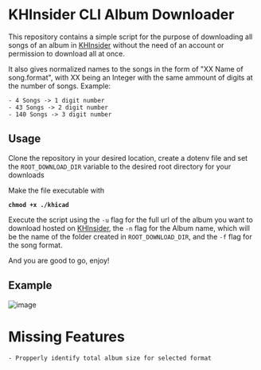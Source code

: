 # KHInsider CLI Album Downloader
This repository contains a simple script for the purpose of downloading all songs of an album in [KHInsider](https://downloads.khinsider.com/) without the need of an account or permission to download all at once.

It also gives normalized names to the songs in the form of "XX Name of song.format", with XX being an Integer with the same ammount of digits at the number of songs. Example:
```
- 4 Songs -> 1 digit number
- 43 Songs -> 2 digit number
- 140 Songs -> 3 digit number
```

## Usage
Clone the repository in your desired location, create a dotenv file and set the `ROOT_DOWNLOAD_DIR` variable to the desired root directory for your downloads

Make the file executable with

 **`chmod +x ./khicad`**

Execute the script using the `-u` flag for the full url of the album you want to download hosted on [KHInsider](https://downloads.khinsider.com/), the `-n` flag for the Album name, which will be the name of the folder created in `ROOT_DOWNLOAD_DIR`, and the `-f` flag for the song format.

And you are good to go, enjoy!

## Example

![image](https://user-images.githubusercontent.com/121802206/210351230-f5610177-1985-43b8-ad41-4b34dff7c707.png)

# Missing Features

```
- Propperly identify total album size for selected format
```
